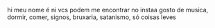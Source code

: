 hi meu nome é ni
vcs podem me encontrar no instaa
gosto de musica, dormir, comer, signos, bruxaria, satanismo, só coisas leves
